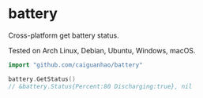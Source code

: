 # battery

Cross-platform get battery status.

Tested on Arch Linux, Debian, Ubuntu, Windows, macOS.

```go
import "github.com/caiguanhao/battery"

battery.GetStatus()
// &battery.Status{Percent:80 Discharging:true}, nil
```
